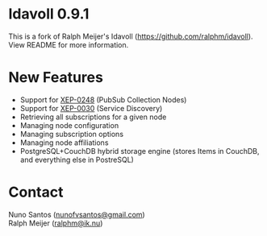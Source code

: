 # Idavoll 0.9.1

This is a fork of Ralph Meijer's Idavoll (<https://github.com/ralphm/idavoll>).  
View README for more information.

# New Features

* Support for [XEP-0248](http://xmpp.org/extensions/xep-0248.html) (PubSub Collection Nodes)
* Support for [XEP-0030](http://xmpp.org/extensions/xep-0030.html) (Service Discovery)
* Retrieving all subscriptions for a given node
* Managing node configuration
* Managing subscription options
* Managing node affiliations
* PostgreSQL+CouchDB hybrid storage engine (stores Items in CouchDB, and everything else in PostreSQL)

# Contact

Nuno Santos (<nunofvsantos@gmail.com>)  
Ralph Meijer (<ralphm@ik.nu>)
